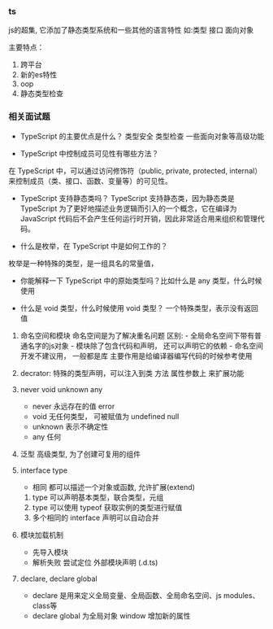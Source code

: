 

### ts

js的超集,
它添加了静态类型系统和一些其他的语言特性 如:类型 接口 面向对象 

主要特点：
1. 跨平台
2. 新的es特性
3. oop
4. 静态类型检查


### 相关面试题 

- TypeScript 的主要优点是什么？
    类型安全 类型检查
    一些面向对象等高级功能


- TypeScript 中控制成员可见性有哪些方法？

在 TypeScript 中，可以通过访问修饰符（public, private, protected, internal）来控制成员（类、接口、函数、变量等）的可见性。

- TypeScript 支持静态类吗？
TypeScript 支持静态类，因为静态类是 TypeScript 为了更好地描述业务逻辑而引入的一个概念，它在编译为 JavaScript 代码后不会产生任何运行时开销，因此非常适合用来组织和管理代码。


- 什么是枚举，在 TypeScript 中是如何工作的？

枚举是一种特殊的类型，是一组具名的常量值，


- 你能解释一下 TypeScript 中的原始类型吗？比如什么是 any 类型，什么时候使用

- 什么是 void 类型，什么时候使用 void 类型？
     一个特殊类型，表示没有返回值


1. 命名空间和模块
    命名空间是为了解决重名问题
    区别:
        - 全局命名空间下带有普通名字的js对象
        - 模块除了包含代码和声明， 还可以声明它的依赖
        - 命名空间开发不建议用， 一般都是库 主要作用是给编译器编写代码的时候参考使用
2. decrator:
    特殊的类型声明，可以注入到类 方法 属性参数上 来扩展功能

3. never void unknown any
    - never 永远存在的值 error
    - void 无任何类型， 可被赋值为 undefined null
    - unknown 表示不确定性 
    - any 任何
    

4. 泛型 高级类型, 为了创建可复用的组件

5. interface type
    - 相同 都可以描述一个对象或函数, 允许扩展(extend)
    1. type 可以声明基本类型，联合类型，元组
    2. type 可以使用 typeof 获取实例的类型进行赋值
    3. 多个相同的 interface 声明可以自动合并

6. 模块加载机制
    - 先导入模块 
    - 解析失败 尝试定位 外部模块声明 (.d.ts)

7. declare, declare global
    - declare 是用来定义全局变量、全局函数、全局命名空间、js modules、class等
    - declare global 为全局对象 window 增加新的属性




